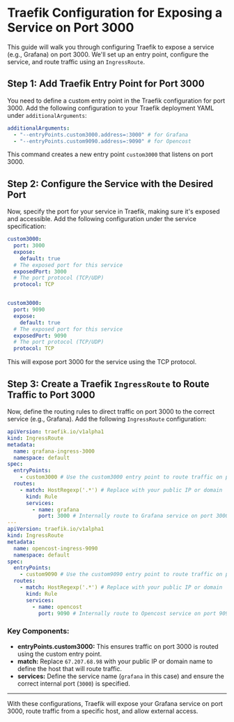 # Traefik Configuration for Exposing a Service on Port 3000

This guide will walk you through configuring Traefik to expose a service (e.g., Grafana) on port 3000. We'll set up an entry point, configure the service, and route traffic using an `IngressRoute`.

## Step 1: Add Traefik Entry Point for Port 3000

You need to define a custom entry point in the Traefik configuration for port 3000. Add the following configuration to your Traefik deployment YAML under `additionalArguments`:

```yaml
additionalArguments:
  - "--entryPoints.custom3000.address=:3000" # for Grafana
  - "--entryPoints.custom9090.address=:9090" # for Opencost
```

This command creates a new entry point `custom3000` that listens on port 3000.

## Step 2: Configure the Service with the Desired Port

Now, specify the port for your service in Traefik, making sure it's exposed and accessible. Add the following configuration under the service specification:

```yaml
custom3000:
  port: 3000
  expose:
    default: true
  # The exposed port for this service
  exposedPort: 3000
  # The port protocol (TCP/UDP)
  protocol: TCP


custom3000:
  port: 9090
  expose:
    default: true
  # The exposed port for this service
  exposedPort: 9090
  # The port protocol (TCP/UDP)
  protocol: TCP
```

This will expose port 3000 for the service using the TCP protocol.

## Step 3: Create a Traefik `IngressRoute` to Route Traffic to Port 3000

Now, define the routing rules to direct traffic on port 3000 to the correct service (e.g., Grafana). Add the following `IngressRoute` configuration:

```yaml
apiVersion: traefik.io/v1alpha1
kind: IngressRoute
metadata:
  name: grafana-ingress-3000
  namespace: default
spec:
  entryPoints:
    - custom3000 # Use the custom3000 entry point to route traffic on port 3000
  routes:
    - match: HostRegexp('.*') # Replace with your public IP or domain
      kind: Rule
      services:
        - name: grafana
          port: 3000 # Internally route to Grafana service on port 3000
---
apiVersion: traefik.io/v1alpha1
kind: IngressRoute
metadata:
  name: opencost-ingress-9090
  namespace: default
spec:
  entryPoints:
    - custom9090 # Use the custom9090 entry point to route traffic on port 9090
  routes:
    - match: HostRegexp('.*') # Replace with your public IP or domain
      kind: Rule
      services:
        - name: opencost
          port: 9090 # Internally route to Opencost service on port 9090
```

### Key Components:

- **entryPoints.custom3000:** This ensures traffic on port 3000 is routed using the custom entry point.
- **match:** Replace `67.207.68.98` with your public IP or domain name to define the host that will route traffic.
- **services:** Define the service name (`grafana` in this case) and ensure the correct internal port (`3000`) is specified.

---

With these configurations, Traefik will expose your Grafana service on port 3000, route traffic from a specific host, and allow external access.
